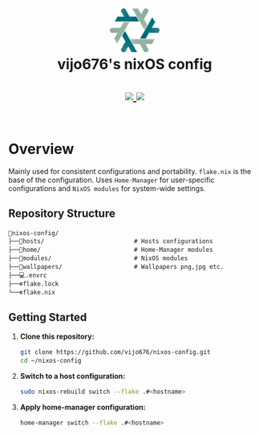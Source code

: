 <h1 align="center">
   <img src="./.github/assets/nixos-logo.png  " width="100px" />
   <br>
      vijo676's nixOS config
   <br>

   <div align="center">
      <p></p>
      <div align="center">
         <a = href="https://nixos.org">
            <img src="https://img.shields.io/badge/NixOS-25.05-blue.svg?style=for-the-badge&labelColor=282828&logo=NixOS&logoColor=458588&color=458588">
         </a>
         <a href="https://github.com/Frost-Phoenix/nixos-config/blob/main/LICENSE">
            <img src="https://img.shields.io/static/v1.svg?style=for-the-badge&label=License&message=MIT&colorA=282828&colorB=98971A&logo=unlicense&logoColor=98971A&"/>
         </a>
      </div>
      <br>
   </div>
</h1>

# Overview

Mainly used for consistent configurations and portability. `flake.nix` is the base of the configuration. Uses `Home-Manager` for user-specific configurations and `NixOS modules` for system-wide settings.

## Repository Structure

```md
📂nixos-config/
├──📁hosts/                         # Hosts configurations
├──📁home/                          # Home-Manager modules
├──📁modules/                       # NixOS modules
├──📁wallpapers/                    # Wallpapers png,jpg etc.
├──💻.envrc
├──❄️flake.lock
└──❄️flake.nix
```

## Getting Started

1. **Clone this repository:**
   ```sh
   git clone https://github.com/vijo676/nixos-config.git
   cd ~/nixos-config
   ```

2. **Switch to a host configuration:**
   ```sh
   sudo nixos-rebuild switch --flake .#<hostname>
   ```

3. **Apply home-manager configuration:**
   ```sh
   home-manager switch --flake .#<hostname>
   ```
